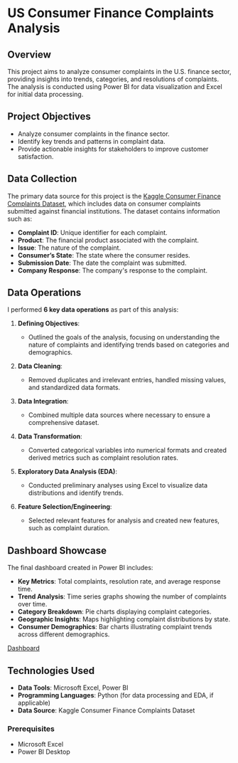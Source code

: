 # US Consumer Finance Complaints Analysis

## Overview

This project aims to analyze consumer complaints in the U.S. finance sector, providing insights into trends, categories, and resolutions of complaints. The analysis is conducted using Power BI for data visualization and Excel for initial data processing.

## Project Objectives

- Analyze consumer complaints in the finance sector.
- Identify key trends and patterns in complaint data.
- Provide actionable insights for stakeholders to improve customer satisfaction.

## Data Collection

The primary data source for this project is the [Kaggle Consumer Finance Complaints Dataset](https://www.kaggle.com/datasets), which includes data on consumer complaints submitted against financial institutions. The dataset contains information such as:

- **Complaint ID**: Unique identifier for each complaint.
- **Product**: The financial product associated with the complaint.
- **Issue**: The nature of the complaint.
- **Consumer’s State**: The state where the consumer resides.
- **Submission Date**: The date the complaint was submitted.
- **Company Response**: The company's response to the complaint.

## Data Operations

I performed **6 key data operations** as part of this analysis:

1. **Defining Objectives**:
   - Outlined the goals of the analysis, focusing on understanding the nature of complaints and identifying trends based on categories and demographics.

2. **Data Cleaning**:
   - Removed duplicates and irrelevant entries, handled missing values, and standardized data formats.

3. **Data Integration**:
   - Combined multiple data sources where necessary to ensure a comprehensive dataset.

4. **Data Transformation**:
   - Converted categorical variables into numerical formats and created derived metrics such as complaint resolution rates.

5. **Exploratory Data Analysis (EDA)**:
   - Conducted preliminary analyses using Excel to visualize data distributions and identify trends.

6. **Feature Selection/Engineering**:
   - Selected relevant features for analysis and created new features, such as complaint duration.

## Dashboard Showcase

The final dashboard created in Power BI includes:

- **Key Metrics**: Total complaints, resolution rate, and average response time.
- **Trend Analysis**: Time series graphs showing the number of complaints over time.
- **Category Breakdown**: Pie charts displaying complaint categories.
- **Geographic Insights**: Maps highlighting complaint distributions by state.
- **Consumer Demographics**: Bar charts illustrating complaint trends across different demographics.

[Dashboard]((https://github.com/DhruvilPanchal205/Power-BI-Dashboards/blob/main/US%20Finance%20Consumer%20Complaints/US%20Consumer%20Complaint%20Analysis.pdf)) 

## Technologies Used

- **Data Tools**: Microsoft Excel, Power BI
- **Programming Languages**: Python (for data processing and EDA, if applicable)
- **Data Source**: Kaggle Consumer Finance Complaints Dataset
### Prerequisites

- Microsoft Excel
- Power BI Desktop
